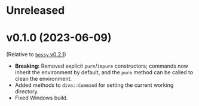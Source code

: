 # Unreleased

# v0.1.0 (2023-06-09)

(Relative to [`bossy` v0.2.1](https://github.com/BrainiumLLC/bossy/blob/master/CHANGELOG.md#021-2021-01-08))

- **Breaking:** Removed explicit `pure`/`impure` constructors; commands now inherit the environment by default, and the `pure` method can be called to clean the environment.
- Added methods to `diva::Command` for setting the current working directory.
- Fixed Windows build.
